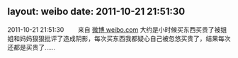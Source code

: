 layout: weibo
date: 2011-10-21 21:51:30
---
2011-10-21 21:51:30  &nbsp;&nbsp;&nbsp;&nbsp;&nbsp;&nbsp; 来自 <a href="http://weibo.com/" rel="nofollow">微博 weibo.com</a>
大约是小时候买东西买贵了被姐姐和妈妈狠狠批评了造成阴影，每次买东西我都疑心自己被忽悠买贵了，结果每次还都是买贵了…… ​​​
